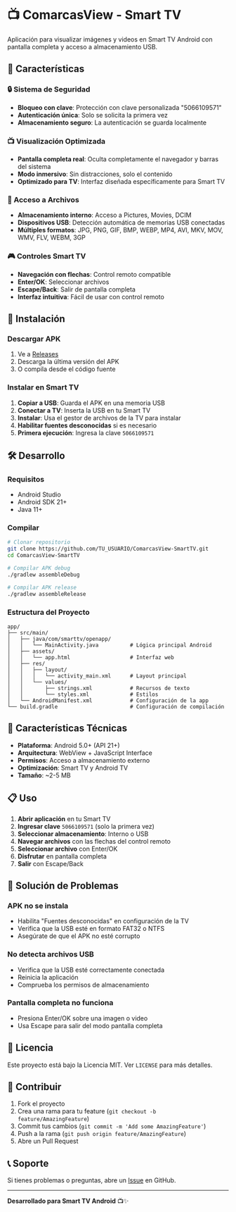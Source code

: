# 📺 ComarcasView - Smart TV

Aplicación para visualizar imágenes y videos en Smart TV Android con pantalla completa y acceso a almacenamiento USB.

## 🎯 Características

### 🔒 Sistema de Seguridad
- **Bloqueo con clave**: Protección con clave personalizada "5066109571"
- **Autenticación única**: Solo se solicita la primera vez
- **Almacenamiento seguro**: La autenticación se guarda localmente

### 📺 Visualización Optimizada
- **Pantalla completa real**: Oculta completamente el navegador y barras del sistema
- **Modo inmersivo**: Sin distracciones, solo el contenido
- **Optimizado para TV**: Interfaz diseñada específicamente para Smart TV

### 💾 Acceso a Archivos
- **Almacenamiento interno**: Acceso a Pictures, Movies, DCIM
- **Dispositivos USB**: Detección automática de memorias USB conectadas
- **Múltiples formatos**: JPG, PNG, GIF, BMP, WEBP, MP4, AVI, MKV, MOV, WMV, FLV, WEBM, 3GP

### 🎮 Controles Smart TV
- **Navegación con flechas**: Control remoto compatible
- **Enter/OK**: Seleccionar archivos
- **Escape/Back**: Salir de pantalla completa
- **Interfaz intuitiva**: Fácil de usar con control remoto

## 📱 Instalación

### Descargar APK
1. Ve a [Releases](../../releases)
2. Descarga la última versión del APK
3. O compila desde el código fuente

### Instalar en Smart TV
1. **Copiar a USB**: Guarda el APK en una memoria USB
2. **Conectar a TV**: Inserta la USB en tu Smart TV
3. **Instalar**: Usa el gestor de archivos de la TV para instalar
4. **Habilitar fuentes desconocidas** si es necesario
5. **Primera ejecución**: Ingresa la clave `5066109571`

## 🛠️ Desarrollo

### Requisitos
- Android Studio
- Android SDK 21+
- Java 11+

### Compilar
```bash
# Clonar repositorio
git clone https://github.com/TU_USUARIO/ComarcasView-SmartTV.git
cd ComarcasView-SmartTV

# Compilar APK debug
./gradlew assembleDebug

# Compilar APK release
./gradlew assembleRelease
```

### Estructura del Proyecto
```
app/
├── src/main/
│   ├── java/com/smarttv/openapp/
│   │   └── MainActivity.java          # Lógica principal Android
│   ├── assets/
│   │   └── app.html                   # Interfaz web
│   ├── res/
│   │   ├── layout/
│   │   │   └── activity_main.xml      # Layout principal
│   │   └── values/
│   │       ├── strings.xml            # Recursos de texto
│   │       └── styles.xml             # Estilos
│   └── AndroidManifest.xml            # Configuración de la app
└── build.gradle                       # Configuración de compilación
```

## 🚀 Características Técnicas

- **Plataforma**: Android 5.0+ (API 21+)
- **Arquitectura**: WebView + JavaScript Interface
- **Permisos**: Acceso a almacenamiento externo
- **Optimización**: Smart TV y Android TV
- **Tamaño**: ~2-5 MB

## 📋 Uso

1. **Abrir aplicación** en tu Smart TV
2. **Ingresar clave** `5066109571` (solo la primera vez)
3. **Seleccionar almacenamiento**: Interno o USB
4. **Navegar archivos** con las flechas del control remoto
5. **Seleccionar archivo** con Enter/OK
6. **Disfrutar** en pantalla completa
7. **Salir** con Escape/Back

## 🔧 Solución de Problemas

### APK no se instala
- Habilita "Fuentes desconocidas" en configuración de la TV
- Verifica que la USB esté en formato FAT32 o NTFS
- Asegúrate de que el APK no esté corrupto

### No detecta archivos USB
- Verifica que la USB esté correctamente conectada
- Reinicia la aplicación
- Comprueba los permisos de almacenamiento

### Pantalla completa no funciona
- Presiona Enter/OK sobre una imagen o video
- Usa Escape para salir del modo pantalla completa

## 📄 Licencia

Este proyecto está bajo la Licencia MIT. Ver `LICENSE` para más detalles.

## 🤝 Contribuir

1. Fork el proyecto
2. Crea una rama para tu feature (`git checkout -b feature/AmazingFeature`)
3. Commit tus cambios (`git commit -m 'Add some AmazingFeature'`)
4. Push a la rama (`git push origin feature/AmazingFeature`)
5. Abre un Pull Request

## 📞 Soporte

Si tienes problemas o preguntas, abre un [Issue](../../issues) en GitHub.

---

**Desarrollado para Smart TV Android** 📺✨